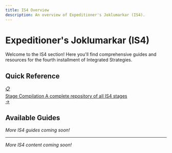 ```yaml
---
title: IS4 Overview
description: An overview of Expeditioner's Joklumarkar (IS4).
---
```


# Expeditioner's Joklumarkar (IS4)

Welcome to the IS4 section! Here you'll find comprehensive guides and resources for the fourth installment of Integrated Strategies.

## Quick Reference

<div class="guide-button-container">
  <a href="/is4-expeditioners/stages" class="guide-button">
    <div class="button-image">
      <div class="reference-icon">📋</div>
    </div>
    <div class="button-content">
      <span class="button-title">Stage Compilation</span>
      <span class="button-subtitle">A complete repository of all IS4 stages</span>
    </div>
    <div class="button-arrow">→</div>
  </a>
</div>

## Available Guides

*More IS4 guides coming soon!*

---

*More IS4 content coming soon!*